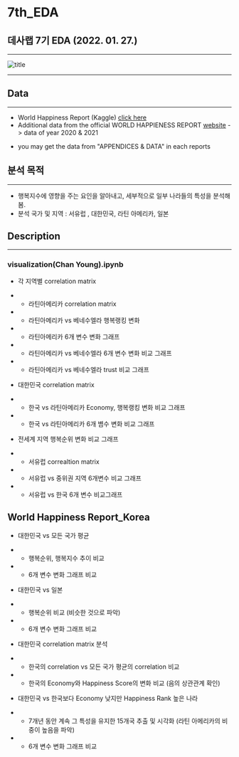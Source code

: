 # 7th_EDA
## 데사랩 7기 EDA (2022. 01. 27.)
___
![title](https://github.com/jayl-ee/7th_EDA/blob/main/E조/ppt1.png) 
___
## Data
___
* World Happiness Report (Kaggle) [click here](https://www.kaggle.com/unsdsn/world-happiness?select=2017.csv)
* Additional data from the official WORLD HAPPIENESS REPORT [website](https://worldhappiness.report/faq/) -> data of year 2020 & 2021
- you may get the data from "APPENDICES & DATA" in each reports

## 분석 목적
___
* 행복지수에 영향을 주는 요인을 알아내고, 세부적으로 일부 나라들의 특성을 분석해봄.
* 분석 국가 및 지역 : 서유럽 , 대한민국, 라틴 아메리카, 일본

## Description 
___
### visualization(Chan Young).ipynb
* 각 지역별 correlation matrix
* * 라틴아메리카 correlation matrix
* * 라틴아메리카 vs 베네수엘라 행복랭킹 변화
* * 라틴아메리카 6개 변수 변화 그래프
* * 라틴아메리카 vs 베네수엘라 6개 변수 변화 비교 그래프
* * 라틴아메리카 vs 베네수엘라 trust 비교 그래프

* 대한민국 correlation matrix
* * 한국 vs 라틴아메리카 Economy, 행복랭킹 변화 비교 그래프
* * 한국 vs 라틴아메리카 6개 볌수 변화 비교 그래프

* 전세계 지역 행복순위 변화 비교 그래프
* * 서유럽 correaltion matrix
* * 서유럽 vs 중위권 지역 6개변수 비교 그래프
* * 서유럽 vs 한국 6개 변수 비교그래프

## World Happiness Report_Korea
* 대한민국 vs 모든 국가 평균
* * 행복순위, 행복지수 추이 비교
* * 6개 변수 변화 그래프 비교

* 대한민국 vs 일본
* * 행복순위 비교 (비슷한 것으로 파악)
* * 6개 변수 변화 그래프 비교

* 대한민국 correlation matrix 분석
* * 한국의 correlation vs 모든 국가 평균의 correlation 비교
* * 한국의 Economy와 Happiness Score의 변화 비교 (음의 상관관계 확인)

* 대한민국 vs 한국보다 Economy 낮지만 Happiness Rank 높은 나라
* * 7개년 동안 계속 그 특성을 유지한 15개국 추출 및 시각화 (라틴 아메리카의 비중이 높음을 파악)
* * 6개 변수 변화 그래프 비교




